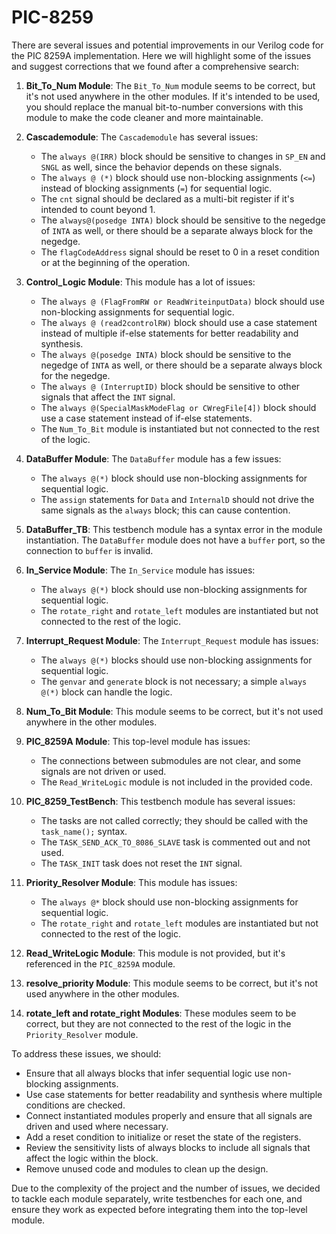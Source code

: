 # PIC-8259
There are several issues and potential improvements in our Verilog code for the PIC 8259A implementation. Here we will highlight some of the issues and suggest corrections that we found after a comprehensive search:

1. **Bit_To_Num Module**: The `Bit_To_Num` module seems to be correct, but it's not used anywhere in the other modules. If it's intended to be used, you should replace the manual bit-to-number conversions with this module to make the code cleaner and more maintainable.

2. **Cascademodule**: The `Cascademodule` has several issues:
   - The `always @(IRR)` block should be sensitive to changes in `SP_EN` and `SNGL` as well, since the behavior depends on these signals.
   - The `always @ (*)` block should use non-blocking assignments (`<=`) instead of blocking assignments (`=`) for sequential logic.
   - The `cnt` signal should be declared as a multi-bit register if it's intended to count beyond 1.
   - The `always@(posedge INTA)` block should be sensitive to the negedge of `INTA` as well, or there should be a separate always block for the negedge.
   - The `flagCodeAddress` signal should be reset to 0 in a reset condition or at the beginning of the operation.

3. **Control_Logic Module**: This module has a lot of issues:
   - The `always @ (FlagFromRW or ReadWriteinputData)` block should use non-blocking assignments for sequential logic.
   - The `always @ (read2controlRW)` block should use a case statement instead of multiple if-else statements for better readability and synthesis.
   - The `always @(posedge INTA)` block should be sensitive to the negedge of `INTA` as well, or there should be a separate always block for the negedge.
   - The `always @ (InterruptID)` block should be sensitive to other signals that affect the `INT` signal.
   - The `always @(SpecialMaskModeFlag or CWregFile[4])` block should use a case statement instead of if-else statements.
   - The `Num_To_Bit` module is instantiated but not connected to the rest of the logic.

4. **DataBuffer Module**: The `DataBuffer` module has a few issues:
   - The `always @(*)` block should use non-blocking assignments for sequential logic.
   - The `assign` statements for `Data` and `InternalD` should not drive the same signals as the `always` block; this can cause contention.

5. **DataBuffer_TB**: This testbench module has a syntax error in the module instantiation. The `DataBuffer` module does not have a `buffer` port, so the connection to `buffer` is invalid.

6. **In_Service Module**: The `In_Service` module has issues:
   - The `always @(*)` block should use non-blocking assignments for sequential logic.
   - The `rotate_right` and `rotate_left` modules are instantiated but not connected to the rest of the logic.

7. **Interrupt_Request Module**: The `Interrupt_Request` module has issues:
   - The `always @(*)` blocks should use non-blocking assignments for sequential logic.
   - The `genvar` and `generate` block is not necessary; a simple `always @(*)` block can handle the logic.

8. **Num_To_Bit Module**: This module seems to be correct, but it's not used anywhere in the other modules.

9. **PIC_8259A Module**: This top-level module has issues:
   - The connections between submodules are not clear, and some signals are not driven or used.
   - The `Read_WriteLogic` module is not included in the provided code.

10. **PIC_8259_TestBench**: This testbench module has several issues:
    - The tasks are not called correctly; they should be called with the `task_name();` syntax.
    - The `TASK_SEND_ACK_TO_8086_SLAVE` task is commented out and not used.
    - The `TASK_INIT` task does not reset the `INT` signal.

11. **Priority_Resolver Module**: This module has issues:
    - The `always @*` block should use non-blocking assignments for sequential logic.
    - The `rotate_right` and `rotate_left` modules are instantiated but not connected to the rest of the logic.

12. **Read_WriteLogic Module**: This module is not provided, but it's referenced in the `PIC_8259A` module.

13. **resolve_priority Module**: This module seems to be correct, but it's not used anywhere in the other modules.

14. **rotate_left and rotate_right Modules**: These modules seem to be correct, but they are not connected to the rest of the logic in the `Priority_Resolver` module.

To address these issues, we should:
- Ensure that all always blocks that infer sequential logic use non-blocking assignments.
- Use case statements for better readability and synthesis where multiple conditions are checked.
- Connect instantiated modules properly and ensure that all signals are driven and used where necessary.
- Add a reset condition to initialize or reset the state of the registers.
- Review the sensitivity lists of always blocks to include all signals that affect the logic within the block.
- Remove unused code and modules to clean up the design.

Due to the complexity of the project and the number of issues, we decided to tackle each module separately, write testbenches for each one, and ensure they work as expected before integrating them into the top-level module.
